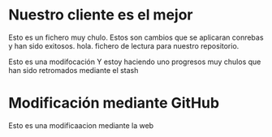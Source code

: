 # Nuestro cliente es el mejor

Esto es un fichero muy chulo. Estos son cambios que se aplicaran conrebas y han sido exitosos.
hola. fichero de lectura para nuestro repositorio.

Esto es una modifocación Y estoy haciendo uno progresos muy chulos que han sido retromados mediante el stash

# Modificación mediante GitHub
Esto es una modificaacion mediante la web
